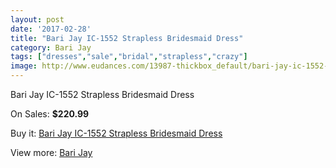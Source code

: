 ```yaml
---
layout: post
date: '2017-02-28'
title: "Bari Jay IC-1552 Strapless Bridesmaid Dress"
category: Bari Jay
tags: ["dresses","sale","bridal","strapless","crazy"]
image: http://www.eudances.com/13987-thickbox_default/bari-jay-ic-1552-strapless-bridesmaid-dress.jpg
---
```

Bari Jay IC-1552 Strapless Bridesmaid Dress

On Sales: **$220.99**
<a href="https://www.eudances.com/en/bari-jay/4191-bari-jay-ic-1552-strapless-bridesmaid-dress.html"><amp-img layout="responsive" width="600" height="600" src="//www.eudances.com/13987-thickbox_default/bari-jay-ic-1552-strapless-bridesmaid-dress.jpg" alt="Bari Jay IC-1552 Strapless Bridesmaid Dress 0" /></a>

Buy it: [Bari Jay IC-1552 Strapless Bridesmaid Dress](https://www.eudances.com/en/bari-jay/4191-bari-jay-ic-1552-strapless-bridesmaid-dress.html "Bari Jay IC-1552 Strapless Bridesmaid Dress")

View more: [Bari Jay](https://www.eudances.com/en/56-bari-jay "Bari Jay")